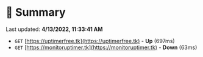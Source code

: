 # 📖 Summary
Last updated: **4/13/2022, 11:33:41 AM**

- `GET` [https://uptimerfree.tk](https://uptimerfree.tk) - **Up** (697ms)
- `GET` [https://monitoruptimer.tk](https://monitoruptimer.tk) - **Down** (63ms)
